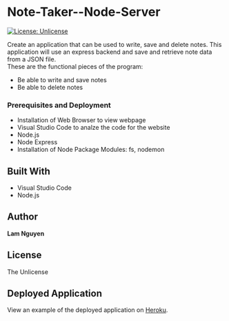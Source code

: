 # Note-Taker--Node-Server

[![License: Unlicense](https://img.shields.io/badge/license-Unlicense-blue.svg)](http://unlicense.org/)

Create an application that can be used to write, save and delete notes. This application will use an express backend and save and retrieve note data from a JSON file. <br />
These are the functional pieces of the program:

* Be able to write and save notes
* Be able to delete notes

### Prerequisites and Deployment

* Installation of Web Browser to view webpage
* Visual Studio Code to analze the code for the website
* Node.js
* Node Express
* Installation of Node Package Modules: fs, nodemon


## Built With

* Visual Studio Code
* Node.js

## Author

**Lam Nguyen**

## License

The Unlicense

## Deployed Application

View an example of the deployed application on [Heroku](https://thawing-retreat-70227.herokuapp.com/).
